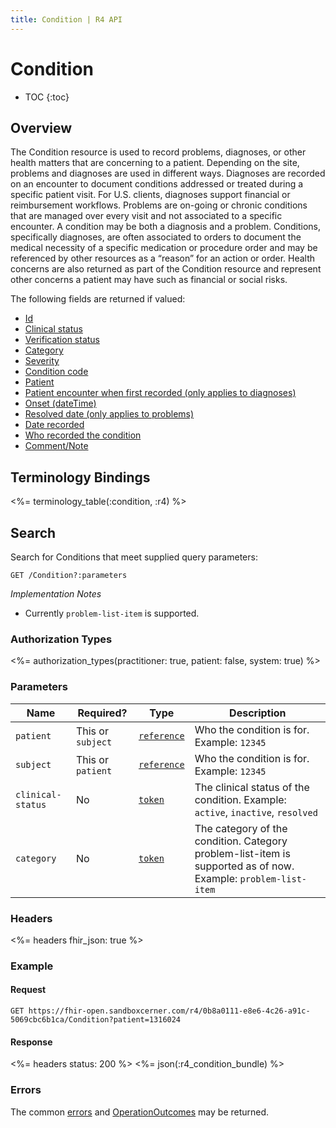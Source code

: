 ```yaml
---
title: Condition | R4 API
---
```


# Condition

* TOC
{:toc}

## Overview

The Condition resource is used to record problems, diagnoses, or other health matters that are concerning to a patient. Depending on the site, problems and diagnoses are used in different ways. Diagnoses are recorded on an encounter to document conditions addressed or treated during a specific patient visit. For U.S. clients, diagnoses support financial or reimbursement workflows. Problems are on-going or chronic conditions that are managed over every visit and not associated to a specific encounter. A condition may be both a diagnosis and a problem. Conditions, specifically diagnoses, are often associated to orders to document the medical necessity of a specific medication or procedure order and may be referenced by other resources as a “reason” for an action or order. Health concerns are also returned as part of the Condition resource and represent other concerns a patient may have such as financial or social risks.

The following fields are returned if valued:

* [Id](https://hl7.org/fhir/R4/resource-definitions.html#Resource.id)
* [Clinical status](https://hl7.org/fhir/R4/condition-definitions.html#Condition.clinicalStatus)
* [Verification status](https://hl7.org/fhir/R4/condition-definitions.html#Condition.verificationStatus)
* [Category](https://hl7.org/fhir/R4/condition-definitions.html#Condition.category)
* [Severity](https://hl7.org/fhir/R4/condition-definitions.html#Condition.severity)
* [Condition code](https://hl7.org/fhir/R4/condition-definitions.html#Condition.code)
* [Patient](https://hl7.org/fhir/R4/condition-definitions.html#Condition.subject)
* [Patient encounter when first recorded (only applies to diagnoses)](https://hl7.org/fhir/R4/condition-definitions.html#Condition.encounter)
* [Onset (dateTime)](https://hl7.org/fhir/R4/condition-definitions.html#Condition.onset_x_)
* [Resolved date  (only applies to problems)](https://hl7.org/fhir/R4/condition-definitions.html#Condition.abatement_x_)
* [Date recorded](https://hl7.org/fhir/R4/condition-definitions.html#Condition.recordedDate)
* [Who recorded the condition](https://hl7.org/fhir/R4/condition-definitions.html#Condition.recorder)
* [Comment/Note](https://hl7.org/fhir/R4/condition-definitions.html#Condition.note)

## Terminology Bindings

<%= terminology_table(:condition, :r4) %>

## Search

Search for Conditions that meet supplied query parameters:

    GET /Condition?:parameters

_Implementation Notes_

* Currently `problem-list-item` is supported.

### Authorization Types

<%= authorization_types(practitioner: true, patient: false, system: true) %>

### Parameters

 Name               | Required?          | Type          | Description
--------------------|--------------------|---------------|-----------------------------------------------------------------------
 `patient`          | This or `subject`  | [`reference`] | Who the condition is for. Example: `12345`
 `subject`          | This or `patient`  | [`reference`] | Who the condition is for. Example: `12345`
 `clinical-status`  | No                 | [`token`]     | The clinical status of the condition. Example: `active`, `inactive`, `resolved`
 `category`         | No                 | [`token`]     | The category of the condition. Category problem-list-item is supported as of now. Example: `problem-list-item`

### Headers

 <%= headers fhir_json: true %>

### Example

#### Request

    GET https://fhir-open.sandboxcerner.com/r4/0b8a0111-e8e6-4c26-a91c-5069cbc6b1ca/Condition?patient=1316024

#### Response

<%= headers status: 200 %>
<%= json(:r4_condition_bundle) %>

### Errors

The common [errors] and [OperationOutcomes] may be returned.

[`reference`]: https://hl7.org/fhir/r4/search.html#reference
[`token`]: https://hl7.org/fhir/R4/search.html#token
[errors]: ../../#client-errors
[OperationOutcomes]: https://hl7.org/fhir/R4/operationoutcome.html

